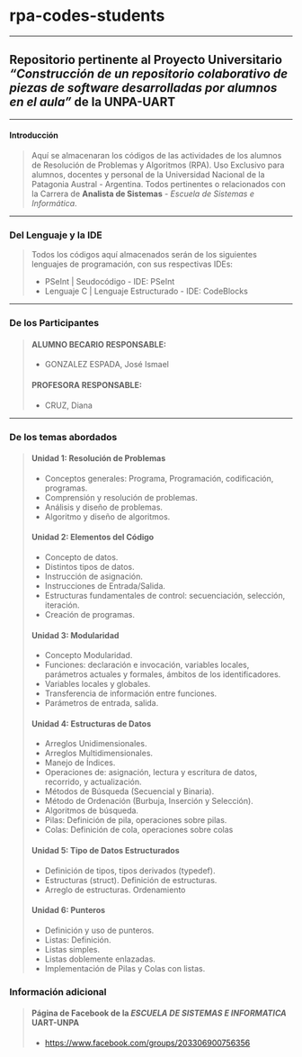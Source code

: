 # rpa-codes-students

___
## Repositorio pertinente al Proyecto Universitario *“Construcción de un repositorio colaborativo de piezas de software desarrolladas por alumnos en el aula”* de la UNPA-UART
___
#### Introducción
> Aquí se almacenaran los códigos de las actividades de los alumnos de Resolución de Problemas y Algoritmos (RPA).
> Uso Exclusivo para alumnos, docentes y personal de la Universidad Nacional de la Patagonia Austral - Argentina.
> Todos pertinentes o relacionados con la Carrera de **Analista de Sistemas** - *Escuela de Sistemas e Informática*.
___
### Del Lenguaje y la IDE
> Todos los códigos aquí almacenados serán de los siguientes lenguajes de programación, con sus respectivas IDEs: 
> * PSeInt | Seudocódigo - IDE: PSeInt
> * Lenguaje C | Lenguaje Estructurado 	- IDE: CodeBlocks
___
### De los Participantes
> #### ALUMNO BECARIO RESPONSABLE: 
>* GONZALEZ ESPADA, José Ismael
> #### PROFESORA RESPONSABLE:
> * CRUZ, Diana
___
### De los temas abordados
>#### Unidad 1: Resolución de Problemas
>* Conceptos generales: Programa, Programación, codificación, programas.
>* Comprensión y resolución de problemas.
>* Análisis y diseño de problemas.
>* Algoritmo y diseño de algoritmos.
> #### Unidad 2: Elementos del Código
> * Concepto de datos.
> * Distintos tipos de datos. 
> * Instrucción de asignación. 
> * Instrucciones de Entrada/Salida. 
> * Estructuras fundamentales de control: secuenciación, selección, iteración.
> *  Creación de programas.
> #### Unidad 3: Modularidad
> * Concepto Modularidad. 
> * Funciones: declaración e invocación, variables locales, parámetros actuales y formales, ámbitos de los identificadores. 
> * Variables locales y globales. 
> * Transferencia de información entre funciones. 
> * Parámetros de entrada, salida.
> #### Unidad 4: Estructuras de Datos
> * Arreglos Unidimensionales. 
> * Arreglos Multidimensionales. 
> * Manejo de Índices. 
> * Operaciones de: asignación, lectura y escritura de datos, recorrido, y actualización. 
> * Métodos de Búsqueda (Secuencial y Binaria). 
> * Método de Ordenación (Burbuja, Inserción y Selección). 
> * Algoritmos de búsqueda. 
>  * Pilas: Definición de pila, operaciones sobre pilas. 
>  * Colas: Definición de cola, operaciones sobre colas
> #### Unidad 5: Tipo de Datos Estructurados
> * Definición de tipos, tipos derivados (typedef). 
> * Estructuras (struct). Definición de estructuras. 
> * Arreglo de estructuras. Ordenamiento
> #### Unidad 6: Punteros
> * Definición y uso de punteros. 
> * Listas: Definición. 
> * Listas simples. 
> * Listas doblemente enlazadas. 
> * Implementación de Pilas y Colas con listas.
### Información adicional
> #### Página de Facebook de la *ESCUELA DE SISTEMAS E INFORMATICA*  UART-UNPA 
> * https://www.facebook.com/groups/203306900756356

